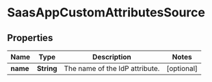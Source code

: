# SaasAppCustomAttributesSource

## Properties
Name | Type | Description | Notes
------------ | ------------- | ------------- | -------------
**name** | **String** | The name of the IdP attribute. |  [optional]
